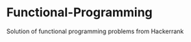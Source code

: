 Functional-Programming
======================

Solution of functional programming problems from Hackerrank

